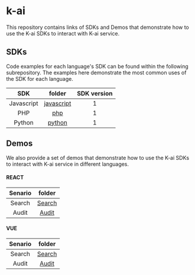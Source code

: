 # k-ai
This repository contains links of SDKs and Demos that demonstrate how to use the K-ai SDKs to interact with K-ai service.

## SDKs
Code examples for each language's SDK can be found within the following subrepository. The examples here demonstrate the most common uses of the SDK for each language.


|     SDK    |       folder      | SDK version |
|:----------:|:-----------------:|:-----------:|
| Javascript | [javascript]([javascriptv](https://github.com/k-ai-Documentation/sdk-js))       | 1          |
| PHP        | [php](php)              | 1           |
| Python        | [python](php)              | 1           |

## Demos
We also provide a set of demos that demonstrate how to use the K-ai SDKs to interact with K-ai service in different languages.

#### REACT
|     Senario    |       folder      |
|:----------:|:-----------------:|
| Search | [Search](vuesearchurl)|
| Audit | [Audit](vuesearchurl)|

#### VUE
|     Senario    |       folder      |
|:----------:|:-----------------:|
| Search | [Search](vuesearchurl)|
| Audit | [Audit](vuesearchurl)|

